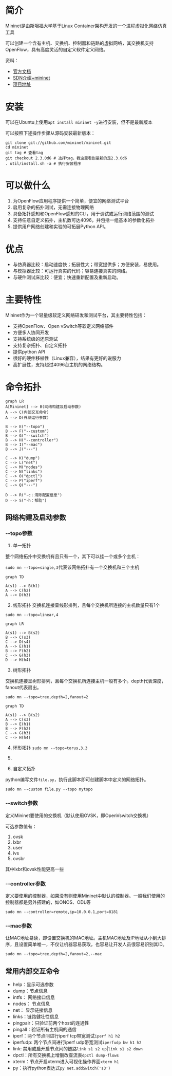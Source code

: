# 简介
Mininet是由斯坦福大学基于Linux Container架构开发的一个进程虚拟化网络仿真工具

可以创建一个含有主机、交换机、控制器和链路的虚拟网络，其交换机支持OpenFlow，具有高度灵活的自定义软件定义网络。

资料：
- [官方文档](http://mininet.org/)
- [SDN介绍+mininet](https://www.bilibili.com/video/BV1VJ41117vJ)
- [项目地址](https://github.com/mininet/mininet)
# 安装
可以在Ubuntu上使用`apt install mininet -y`进行安装，但不是最新版本

可以按照下述操作步骤从源码安装最新版本：
```
git clone git://github.com/mininet/mininet.git
cd mininet
git tag # 查看tag
git checkout 2.3.0d6 # 选择tag，我这里看到最新的是2.3.0d6
. util/install.sh -a # 执行安装程序
```
# 可以做什么
1. 为OpenFlow应用程序提供一个简单，便宜的网络测试平台
2. 启用复杂的拓扑测试，无需连接物理网络
3. 具备拓扑感知和OpenFlow感知的CLI，用于调试或运行网络范围的测试
4. 支持任意自定义拓扑，主机数可达4096，并包括一组基本的参数化拓扑
5. 提供用户网络创建和实验的可拓展Python API。
# 优点
- 与仿真器比较：启动速度快；拓展性大；带宽提供多；方便安装，易使用。
- 与模拟器比较：可运行真实的代码；容易连接真实的网络。
- 与硬件测试床比较：便宜；快速重新配置及重新启动。
# 主要特性
Mininet作为一个轻量级软定义网络研发和测试平台，其主要特性包括：
- 支持OpenFlow、Open vSwitch等软定义网络部件
- 方便多人协同开发
- 支持系统级的还原测试
- 支持复杂拓扑、自定义拓扑
- 提供python API
- 很好的硬件移植性（Linux兼容），结果有更好的说服力
- 高扩展性，支持超过4096台主机的网络结构。
# 命令拓扑
```
graph LR
A[Mininet] --> B(网络构建及启动参数)
A --> C(内部交互命令)
A --> D(外部运行参数)

B --> E("--topo")
B --> F("--custom")
B --> G("--switch")
B --> H("--controller")
B --> I("--mac")
B --> J("···")

C --> K("dump")
C --> L("net")
C --> M("nodes")
C --> N("links")
C --> O("dpctl")
C --> P("iperf")
C --> Q("···")

D --> R("-c：清除配置信息")
D --> S("-h：帮助")

```
## 网络构建及启动参数
### --topo参数
1. 单一拓扑

整个网络拓扑中交换机有且只有一个，其下可以挂一个或多个主机：

`sudo mn --topo=single,3`代表该网络拓扑有一个交换机和三个主机
```
graph TD

A(s1) --> B(h1)
A --> C(h2)
A --> D(h3)

```
2. 线形拓扑
交换机连接呈线形排列，且每个交换机所连接的主机数量只有1个

`sudo mn --topo=linear,4`

```
graph LR

A(s1) --> B(s2)
B --> C(s3)
C --> D(s4)
A --> E(h1)
B --> F(h2)
C --> G(h3)
D --> H(h4)
```

3. 树形拓扑

交换机连接呈树形排列，且每个交换机所连接主机一般有多个。depth代表深度，fanout代表扇出。

`sudo mn --topo=tree,depth=2,fanout=2`

```
graph TD

A(s1) --> B(s2)
A --> C(s3)
B --> E(h1)
B --> F(h2)
C --> G(h3)
C --> H(h4)
```
4. 环形拓扑
`sudo mn --topo=torus,3,3`


5. 
4. 自定义拓扑

python编写文件`file.py`，执行此脚本即可创建脚本中定义的网络拓扑。

`sudo mn --custom file.py --topo mytopo`

### --switch参数

定义Mininet要使用的交换机（默认使用OVSK，即OpenVswitch交换机）

可选参数值有：
1. ovsk
2. lxbr
3. user
4. ivs
5. ovsbr

其中lxbr和ovsk性能更高一些

### --controller参数

定义要使用的控制器，如果没有则使用Mininet中默认的控制器。一般我们使用的控制器都是另外搭建的，如ONOS、ODL等

`sudo mn --controller=remote,ip=10.0.0.1,port=8181`

### --mac参数

让MAC地址易读，即设置交换机的MAC地址。主机MAC地址及IP地址从小到大排序，且设置简单唯一，不仅让机器容易获取，也容易让开发人员很容易识别其ID。

`sudo mn --topo=tree,depth=2,fanout=2,--mac`

## 常用内部交互命令
- help：显示可选参数
- dump：节点信息
- intfs： 网络接口信息
- nodes： 节点信息
- net： 显示链接信息
- links：链路健壮性信息
- pingpair：只验证前两个host的连通性
- pingall：验证所有主机间的通信
- iperf：两个节点间进行iperf tcp带宽测试`iperf h1 h2`
- iperfudp: 两个节点间进行iperf udp带宽测试`iperfudp bw h1 h2`
- link: 禁用或启开启节点间的链路`link s1 s2 up`|`link s1 s2 down`
- dpctl：所有交换机上增删改查流表`dpctl dump-flows`
- xterm：节点开启xterm进入可视化操作界面`xterm h1`
- py：执行python表达式`py net.addSwitch('s3')`
